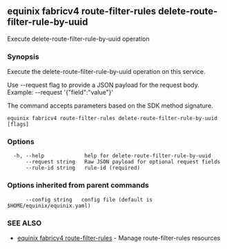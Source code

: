 ## equinix fabricv4 route-filter-rules delete-route-filter-rule-by-uuid

Execute delete-route-filter-rule-by-uuid operation

### Synopsis

Execute the delete-route-filter-rule-by-uuid operation on this service.

Use --request flag to provide a JSON payload for the request body.
Example: --request '{"field":"value"}'

The command accepts parameters based on the SDK method signature.

```
equinix fabricv4 route-filter-rules delete-route-filter-rule-by-uuid [flags]
```

### Options

```
  -h, --help             help for delete-route-filter-rule-by-uuid
      --request string   Raw JSON payload for optional request fields
      --rule-id string   rule-id (required)
```

### Options inherited from parent commands

```
      --config string   config file (default is $HOME/equinix/equinix.yaml)
```

### SEE ALSO

* [equinix fabricv4 route-filter-rules](equinix_fabricv4_route-filter-rules.md)	 - Manage route-filter-rules resources

